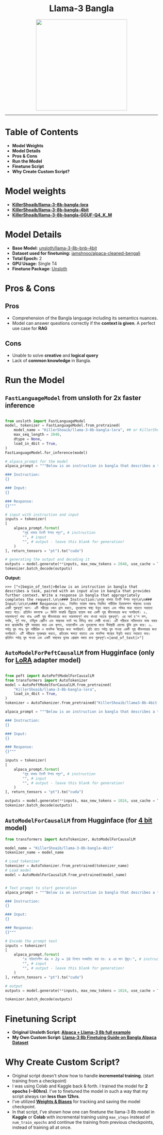 <div align="center"><h1>Llama-3 Bangla</h1></div>
<div align="center">
    <img src="https://cdn-uploads.huggingface.co/production/uploads/65ca6f0098a46a56261ac3ac/O1ATwhQt_9j59CSIylrVS.png" width="300"/>
</div>

---

# Table of Contents
* **Model Weights**
* **Model Details**
* **Pros & Cons**
* **Run the Model**
* **Finetune Script**
* **Why Create Custom Script?**



# Model weights
* [**KillerShoaib/llama-3-8b-bangla-lora**](https://huggingface.co/KillerShoaib/llama-3-8b-bangla-lora)
* [**KillerShoaib/llama-3-8b-bangla-4bit**](https://huggingface.co/KillerShoaib/llama-3-8b-bangla-4bit)
* [**KillerShoaib/llama-3-8b-bangla-GGUF-Q4_K_M**](https://huggingface.co/KillerShoaib/llama-3-8b-bangla-GGUF-Q4_K_M)


# Model Details
* **Base Model:** [unsloth/llama-3-8b-bnb-4bit](https://huggingface.co/unsloth/llama-3-8b-bnb-4bit)
* **Dataset used for finetuning:** [iamshnoo/alpaca-cleaned-bengali](https://huggingface.co/datasets/iamshnoo/alpaca-cleaned-bengali)
* **Total Epoch:** 2
* **GPU Usage:** Single T4
* **Finetune Package**: [Unsloth](https://github.com/unslothai/unsloth)

# Pros & Cons

## Pros
* Comprehension of the Bangla language including its semantics nuances.
* Model can answer questions correctly if the **context is given**. A perfect use case for **RAG**

## Cons
* Unable to solve **creative** and **logical query**
* Lack of **common knowledge** in Bangla.


# Run the Model

## `FastLanguageModel` from unsloth for 2x faster inference

```python

from unsloth import FastLanguageModel
model, tokenizer = FastLanguageModel.from_pretrained(
    model_name = "KillerShoaib/llama-3-8b-bangla-lora", ## or KillerShoaib/llama-3-8b-bangla-4bit
    max_seq_length = 2048,
    dtype = None,
    load_in_4bit = True,
)
FastLanguageModel.for_inference(model)

# alpaca_prompt for the model
alpaca_prompt = """Below is an instruction in bangla that describes a task, paired with an input also in bangla that provides further context. Write a response in bangla that appropriately completes the request.

### Instruction:
{}

### Input:
{}

### Response:
{}"""

# input with instruction and input
inputs = tokenizer(
[
    alpaca_prompt.format(
        "সুস্থ থাকার তিনটি উপায় বলুন", # instruction
        "", # input
        "", # output - leave this blank for generation!
    )
], return_tensors = "pt").to("cuda")

# generating the output and decoding it
outputs = model.generate(**inputs, max_new_tokens = 2048, use_cache = True)
tokenizer.batch_decode(outputs)

```

**Output:**
```
>>> ["<|begin_of_text|>Below is an instruction in bangla that describes a task, paired with an input also in bangla that provides further context. Write a response in bangla that appropriately completes the request.\n\n### Instruction:\nসুস্থ থাকার তিনটি উপায় বলুন\n\n### Input:\n\n\n### Response:\n১. নিয়মিত ব্যায়াম করুনঃ নিয়মিত শারীরিক ক্রিয়াকলাপ স্বাস্থ্যকর হওয়ার একটি গুরুত্বপূর্ণ অংশ। এটি শরীরের ওজন হ্রাস করতে, হৃদরোগের স্বাস্থ্য উন্নত করতে এবং শক্তির মাত্রা বাড়াতে সহায়তা করতে পারে। প্রতিদিন কমপক্ষে ৩০ মিনিট মাঝারি তীব্রতার ব্যায়াম করা একটি সুস্থ জীবনযাত্রার জন্য অপরিহার্য। ২. ভারসাম্যপূর্ণ খাদ্য খানঃ একটি সুস্থ জীবনযাত্রার জন্য ভারসাম্যপূর্ণ খাদ্য খাওয়া অত্যন্ত গুরুত্বপূর্ণ। এর অর্থ হ'ল ফল, সবজি, পূর্ণ শস্য, চর্বিযুক্ত প্রোটিন এবং স্বাস্থ্যকর ফ্যাট সহ বিভিন্ন খাদ্য গোষ্ঠী খাওয়া। এটি শরীরকে সঠিকভাবে কাজ করার জন্য প্রয়োজনীয় পুষ্টি সরবরাহ করে এবং স্থূলতা, ডায়াবেটিস এবং হৃদরোগের মতো দীর্ঘস্থায়ী রোগের ঝুঁকি হ্রাস করে। ৩. পর্যাপ্ত ঘুম পানঃ ঘুম শারীরিক ও মানসিক স্বাস্থ্যের জন্য অপরিহার্য। প্রতি রাতে পর্যাপ্ত ঘুম পাওয়া একটি সুস্থ জীবনযাত্রার জন্য অপরিহার্য। এটি শরীরকে পুনরুদ্ধার করতে, প্রতিরোধ ক্ষমতা বাড়াতে এবং মানসিক স্বাস্থ্যের উন্নতি করতে সহায়তা করে। প্রতিদিন পর্যাপ্ত ঘুম পাওয়া এবং একটি স্বাস্থ্যকর ঘুমের প্রোগ্রাম বজায় রাখা গুরুত্বপূর্ণ।<|end_of_text|>"]
```

## `AutoModelForPeftCausalLM` from Hugginface (only for [**LoRA**](https://huggingface.co/KillerShoaib/llama-3-8b-bangla-4bit) adapter model)

```python

from peft import AutoPeftModelForCausalLM
from transformers import AutoTokenizer
model = AutoPeftModelForCausalLM.from_pretrained(
    "KillerShoaib/llama-3-8b-bangla-lora",
    load_in_4bit = True,
)
tokenizer = AutoTokenizer.from_pretrained("KillerShoaib/llama3-8b-4bit-bangla")

alpaca_prompt = """Below is an instruction in bangla that describes a task, paired with an input also in bangla that provides further context. Write a response in bangla that appropriately completes the request.

### Instruction:
{}

### Input:
{}

### Response:
{}"""

inputs = tokenizer(
[
    alpaca_prompt.format(
        "সুস্থ থাকার তিনটি উপায় বলুন", # instruction
        "", # input
        "", # output - leave this blank for generation!
    )
], return_tensors = "pt").to("cuda")

outputs = model.generate(**inputs, max_new_tokens = 1024, use_cache = True)
tokenizer.batch_decode(outputs)
```

## `AutoModelForCausalLM` from Hugginface (for [**4 bit** ](https://huggingface.co/KillerShoaib/llama-3-8b-bangla-4bit) model)

```python
from transformers import AutoTokenizer, AutoModelForCausalLM

model_name = "KillerShoaib/llama-3-8b-bangla-4bit"
tokenizer_name = model_name

# Load tokenizer
tokenizer = AutoTokenizer.from_pretrained(tokenizer_name)
# Load model
model = AutoModelForCausalLM.from_pretrained(model_name)


# Text prompt to start generation
alpaca_prompt = """Below is an instruction in bangla that describes a task, paired with an input also in bangla that provides further context. Write a response in bangla that appropriately completes the request.

### Instruction:
{}

### Input:
{}

### Response:
{}"""

# Encode the prompt text
inputs = tokenizer(
[
    alpaca_prompt.format(
        "x পরিবর্তনশীল 4x + 2y = 10 হিসাবে সংজ্ঞায়িত করা হয়। x এর মান খুঁজুন।", # instruction
        "", # input
        "", # output - leave this blank for generation!
    )
], return_tensors = "pt").to("cuda")

# output
outputs = model.generate(**inputs, max_new_tokens = 1024, use_cache = True)

tokenizer.batch_decode(outputs)
```


# Finetuning Script
* **Original Unsloth Script: [Alpaca + Llama-3 8b full example](https://colab.research.google.com/drive/135ced7oHytdxu3N2DNe1Z0kqjyYIkDXp?usp=sharing)**
* **My Own Custom Script: [Llama-3 8b Finetuing Guide on Bangla Alpaca Dataset](#)**



# Why Create Custom Script?
- Original script doesn't show how to handle **incremental training**. (start training from a checkpoint)
- I was using Colab and Kaggle back & forth. I trained the model for **2 epochs (~80hrs)**. I've to finetuned the model in such a way that my script always ran **less than 12hrs**.
- I've utilized [**Weights & Biases**](https://wandb.ai/) for tracking and saving the model checkpoint.
- In that script, I've shown how one can finetune the llama-3 8b model in **Kaggle** or **Colab** with incremental training using `max_steps` instead of `num_train_epochs` and continue the training from previous checkpoints, instead of training all at once.

